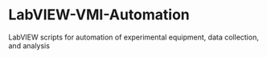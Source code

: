 # LabVIEW-VMI-Automation
LabVIEW scripts for automation of experimental equipment, data collection, and analysis
